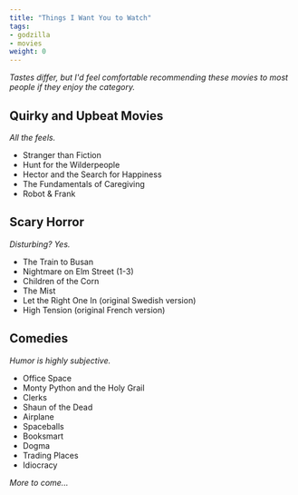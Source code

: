 ```yaml
---
title: "Things I Want You to Watch"
tags:
- godzilla
- movies
weight: 0
---
```


*Tastes differ, but I'd feel comfortable recommending these movies to most people if they enjoy the category.*


## Quirky and Upbeat Movies
*All the feels.*

- Stranger than Fiction
- Hunt for the Wilderpeople
- Hector and the Search for Happiness
- The Fundamentals of Caregiving
- Robot & Frank

## Scary Horror
*Disturbing? Yes.*

- The Train to Busan
- Nightmare on Elm Street (1-3)
- Children of the Corn
- The Mist
- Let the Right One In (original Swedish version)
- High Tension (original French version)

## Comedies
*Humor is highly subjective.*

- Office Space
- Monty Python and the Holy Grail
- Clerks
- Shaun of the Dead
- Airplane
- Spaceballs
- Booksmart
- Dogma
- Trading Places
- Idiocracy

*More to come...*